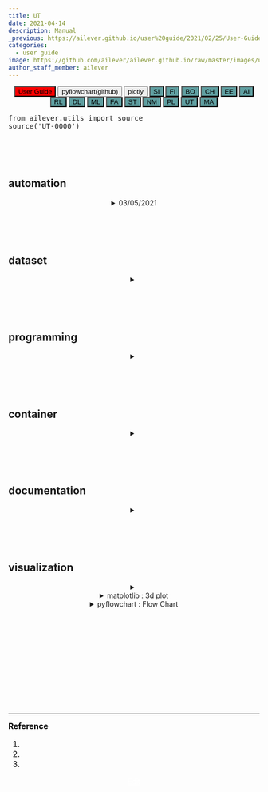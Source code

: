 ```yaml
---
title: UT
date: 2021-04-14
description: Manual
_previous: https://ailever.github.io/user%20guide/2021/02/25/User-Guide/
categories:
  - user guide
image: https://github.com/ailever/ailever.github.io/raw/master/images/unsplash/gray_User_Guide.png
author_staff_member: ailever
---
```


<!-- Top Block -->
<div align="center" class="top_btn_box">
  <button class="top_btn" type="button" style="background-color:red;" onclick="location.href='https://ailever.github.io/user%20guide/2021/02/25/User-Guide/'">User Guide</button>
  <button class="top_btn" type="button" onclick="location.href='https://github.com/cdfmlr/pyflowchart'">pyflowchart(github)</button>
  <button class="top_btn" type="button" onclick="location.href='https://plotly.com/python/'">plotly</button>
  <button class="top_btn" type="button" style="background-color:cadetblue;" onclick="location.href='https://ailever.github.io/user%20guide/2021/04/01/app-SI/'">SI</button>  
  <button class="top_btn" type="button" style="background-color:cadetblue;" onclick="location.href='https://ailever.github.io/user%20guide/2021/04/02/app-FI/'">FI</button>  
  <button class="top_btn" type="button" style="background-color:cadetblue;" onclick="location.href='https://ailever.github.io/user%20guide/2021/04/03/app-BO/'">BO</button>  
  <button class="top_btn" type="button" style="background-color:cadetblue;" onclick="location.href='https://ailever.github.io/user%20guide/2021/04/04/app-CH/'">CH</button>  
  <button class="top_btn" type="button" style="background-color:cadetblue;" onclick="location.href='https://ailever.github.io/user%20guide/2021/04/05/app-EE/'">EE</button>  
  <button class="top_btn" type="button" style="background-color:cadetblue;" onclick="location.href='https://ailever.github.io/user%20guide/2021/04/06/app-AI/'">AI</button>  
  <button class="top_btn" type="button" style="background-color:cadetblue;" onclick="location.href='https://ailever.github.io/user%20guide/2021/04/07/app-RL/'">RL</button>  
  <button class="top_btn" type="button" style="background-color:cadetblue;" onclick="location.href='https://ailever.github.io/user%20guide/2021/04/08/app-DL/'">DL</button>  
  <button class="top_btn" type="button" style="background-color:cadetblue;" onclick="location.href='https://ailever.github.io/user%20guide/2021/04/09/app-ML/'">ML</button>  
  <button class="top_btn" type="button" style="background-color:cadetblue;" onclick="location.href='https://ailever.github.io/user%20guide/2021/04/10/app-FA/'">FA</button>  
  <button class="top_btn" type="button" style="background-color:cadetblue;" onclick="location.href='https://ailever.github.io/user%20guide/2021/04/11/app-ST/'">ST</button>  
  <button class="top_btn" type="button" style="background-color:cadetblue;" onclick="location.href='https://ailever.github.io/user%20guide/2021/04/12/app-NM/'">NM</button>  
  <button class="top_btn" type="button" style="background-color:cadetblue;" onclick="location.href='https://ailever.github.io/user%20guide/2021/04/13/app-PL/'">PL</button>  
  <button class="top_btn" type="button" style="background-color:cadetblue;" onclick="location.href='https://ailever.github.io/user%20guide/2021/04/14/app-UT/'">UT</button>  
  <button class="top_btn" type="button" style="background-color:cadetblue;" onclick="location.href='https://ailever.github.io/user%20guide/2021/04/15/app-MA/'">MA</button>  
</div>
<!-- Top Block -->
<pre class="python-code">
from ailever.utils import source
source('UT-0000')
</pre>

<br><br><br>
## automation
<!-- -------------------------------------------------------------------------------------------------------- -->
<details markdown="1">
  <summary align="center">03/05/2021</summary>
<div>
      · Date : 03/05/2021 <br>
      · : <br>
</div>
</details>

<br><br><br>
## dataset
<!-- -------------------------------------------------------------------------------------------------------- -->
<details markdown="1">
  <summary align="center"></summary>
<pre class="python-code">
</pre>
</details>

<br><br><br>
## programming
<!-- -------------------------------------------------------------------------------------------------------- -->
<details markdown="1">
  <summary align="center"></summary>
<pre class="python-code">
</pre>
</details>

<br><br><br>
## container
<!-- -------------------------------------------------------------------------------------------------------- -->
<details markdown="1">
  <summary align="center"></summary>
<pre class="python-code">
</pre>
</details>

<br><br><br>
## documentation
<!-- -------------------------------------------------------------------------------------------------------- -->
<details markdown="1">
  <summary align="center"></summary>
<pre class="python-code">
</pre>
</details>

<br><br><br>
## visualization

<!-- -------------------------------------------------------------------------------------------------------- -->
<details markdown="1">
  <summary align="center"></summary>  
<pre class="python-code">
#%%
import numpy as np
import matplotlib.pyplot as plt
import sympy

#%%
x = sympy.symbols("x")
y = sympy.Function("y")
f = y(x)**2 + x
f = sympy.lambdify((x, y(x)), f)

grid_x = np.linspace(-5, 5, 20)
grid_y = np.linspace(-5, 5, 20) 

dx = grid_x[1] - grid_x[0]
dy = grid_y[1] - grid_y[0]


for x in grid_x:
    for y in grid_y:
        # df/dx = f(x,y)
        # vector field : x*[x_unit_vector] + f(x,y)*[y_unit_vector]
        Dy = f(x, y) * dx
        cos_t = dx / (np.sqrt(dx**2 + Dy**2))
        sin_t = Dy / (np.sqrt(dx**2 + Dy**2))
        
        Dx = dx*cos_t
        Dy = dy*sin_t
        plt.plot([x-Dx/2, x+Dx/2], [y-Dy/2, y+Dy/2], 'b', lw=0.5)
</pre>
</details>

<!-- -------------------------------------------------------------------------------------------------------- -->
<details markdown="1">
  <summary align="center">matplotlib : 3d plot</summary>
<pre class="python-code">
import numpy as np
import matplotlib.pyplot as plt
from mpl_toolkits.mplot3d import Axes3D

x, y = np.mgrid[-3:3:100j, -5:5:100j]
F = lambda x,y : np.exp(-x**2-y**2)

fig = plt.figure(figsize=(13,13))
axes = fig.add_subplot(111, projection='3d')
axes.plot_surface(x,y, F(x,y))
axes.set_xlabel(r'$X$', fontsize=20, rotation=0)
axes.set_ylabel(r'$Y$', fontsize=20, rotation=0)
axes.set_zlabel(r'$Z$', fontsize=20, rotation=0)
plt.show()
</pre>
</details>


<details markdown="1">
  <summary align="center">pyflowchart : Flow Chart</summary>

<pre class="python-code">
from pyflowchart import *

st = StartNode('a_pyflow_test')
op = OperationNode('do something')
cond = ConditionNode('Yes or No?')
io = InputOutputNode(InputOutputNode.OUTPUT, 'something...')
sub = SubroutineNode('A Subroutine')
e = EndNode('a_pyflow_test')

sub.set_connect_direction("right") # define the direction the connection will leave the node from
    
st.connect(op)
op.connect(cond)
cond.connect_yes(io)
cond.connect_no(sub)
sub.connect(op)
io.connect(e)
 
fc = Flowchart(st)
print(fc.flowchart())
</pre>

[Go to flowchart org](http://flowchart.js.org/)
![image](https://user-images.githubusercontent.com/52376448/115180927-b51c9f80-a111-11eb-99e4-9a79034b111a.png)
</details>



<!-- Content Block -->
<div align="left" style="font-size:medium;font-weight:normal;color:black;background-color:unset;">　<br><br></div>
<div align="left" style="font-size:medium;font-weight:normal;color:black;background-color:unset;">　<br><br></div>
<div align="left" style="font-size:medium;font-weight:normal;color:black;background-color:unset;">　<br><br></div>
<!-- Content Block -->

<br><br><br>

---

<!-- Reference Block -->
<div align="left" style="font-size:medium;font-weight:normal;color:black;background-color:unset;">
<b>Reference</b>
<ol>
  <li></li>
  <li></li>
  <li></li>
</ol>
</div>
<!-- Reference Block -->

<!-- Bottom Block -->
<div align="center" class="bottom_btn_box">
  <span class="bottom_btn"><a href="https://github.com/ailever/ailever.github.io/blob/master/_posts/user-guide/2021-04-14-app-UT.md" target="_blank" style="color:white">Edit</a></span>
</div>
<!-- Bottom Block -->

<!-- Notice
# Mathematical Expression
- outline : $  $
- inline  : $$  $$

# Default Div Tag
- align : left, right, center
- font-size : xx-small, x-small, small, medium, large, x-large, xx-large
- font-weight : normal, bold
- color : red, orange, yellow, green, cyan, blue, purple, pink, white, gray, brown
- background-color : red, orange, yellow, green, cyan, blue, purple, pink, white, gray, brown

# Html Ref
- color code : https://htmlcolorcodes.com/
- tags : https://www.w3schools.com/tags/default.asp
- attributes : https://www.w3schools.com/tags/ref_attributes.asp
Notice -->


